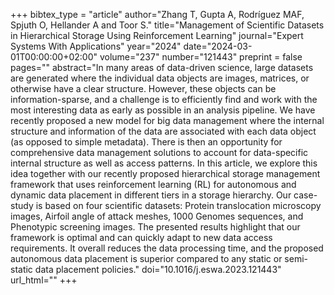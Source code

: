 +++
bibtex_type = "article"
author="Zhang T, Gupta A, Rodríguez MAF, Spjuth O, Hellander A and Toor S."
title="Management of Scientific Datasets in Hierarchical Storage Using Reinforcement Learning"
journal="Expert Systems With Applications"
year="2024"
date="2024-03-01T00:00:00+02:00"
volume="237"
number="121443"
preprint = false
pages=""
abstract="In many areas of data-driven science, large datasets are generated where the individual data objects are images, matrices, or otherwise have a clear structure. However, these objects can be information-sparse, and a challenge is to efficiently find and work with the most interesting data as early as possible in an analysis pipeline. We have recently proposed a new model for big data management where the internal structure and information of the data are associated with each data object (as opposed to simple metadata). There is then an opportunity for comprehensive data management solutions to account for data-specific internal structure as well as access patterns. In this article, we explore this idea together with our recently proposed hierarchical storage management framework that uses reinforcement learning (RL) for autonomous and dynamic data placement in different tiers in a storage hierarchy. Our case-study is based on four scientific datasets: Protein translocation microscopy images, Airfoil angle of attack meshes, 1000 Genomes sequences, and Phenotypic screening images. The presented results highlight that our framework is optimal and can quickly adapt to new data access requirements. It overall reduces the data processing time, and the proposed autonomous data placement is superior compared to any static or semi-static data placement policies."
doi="10.1016/j.eswa.2023.121443"
url_html=""
+++
